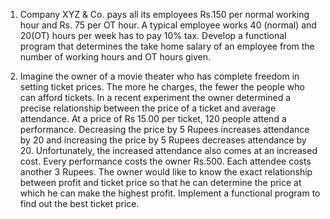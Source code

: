 1. Company XYZ & Co. pays all its employees Rs.150 per normal working hour and Rs. 75 per OT hour. A typical employee works 40 (normal) and 20(OT) hours per week has to pay 10% tax. Develop a functional program that determines the take home salary of an employee from the number of working hours and OT hours given.



2.  Imagine the owner of a movie theater who has complete freedom in setting ticket prices. The more he charges, the fewer the people who can afford tickets. In a recent experiment the owner determined a precise relationship between the price of a ticket and average attendance.  At a price of Rs 15.00 per ticket, 120 people attend a performance. Decreasing the price by  5 Rupees increases attendance by 20 and increasing the price by  5 Rupees decreases attendance by 20. Unfortunately, the increased attendance also comes at an increased cost. Every performance costs the owner Rs.500. Each attendee costs another 3 Rupees. The owner would like to know the exact relationship between profit and ticket price so that he can determine the price at which he can make the highest profit. Implement a functional program to find out the best ticket price.